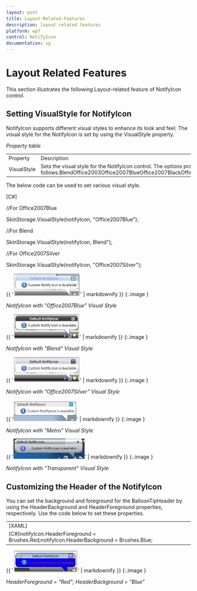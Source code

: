 ```yaml
---
layout: post
title: Layout-Related-Features
description: layout related features
platform: wpf
control: NotifyIcon
documentation: ug
---
```


# Layout Related Features

This section illustrates the following Layout-related feature of NotifyIcon control.

## Setting VisualStyle for NotifyIcon

NotifyIcon supports different visual styles to enhance its look and feel. The visual style for the NotifyIcon is set by using the VisualStyle property.

_Property table_

<table>
<tr>
<td>
Property</td><td>
Description</td></tr>
<tr>
<td>
VisualStyle</td><td>
Sets the visual style for the NotifyIcon control. The options provided are as follows.BlendOffice2003Office2007BlueOffice2007BlackOffice2007SilverShinyBlueShinyRedSyncOrangeVS2010MetroTransparent</td></tr>
</table>


The below code can be used to set various visual style.

[C#]



//For Office2007Blue

SkinStorage.VisualStyle(notifyIcon, "Office2007Blue");



//For Blend

SkinStorage.VisualStyle(notifyIcon, Blend");



//For Office2007Silver

SkinStorage.VisualStyle(notifyIcon, "Office2007Silver");



{{ '![](Layout-Related-Features_images/Layout-Related-Features_img1.jpeg)' | markdownify }}
{:.image }


_NotifyIcon with "Office2007Blue" Visual Style_

{{ '![](Layout-Related-Features_images/Layout-Related-Features_img2.jpeg)' | markdownify }}
{:.image }


_NotifyIcon with "Blend" Visual Style_

{{ '![](Layout-Related-Features_images/Layout-Related-Features_img3.jpeg)' | markdownify }}
{:.image }


_NotifyIcon with "Office2007Silver" Visual Style_

{{ '![](Layout-Related-Features_images/Layout-Related-Features_img4.png)' | markdownify }}
{:.image }


_NotifyIcon with "Metro" Visual Style_

{{ '![C:/Users/ramalakshmim/Desktop/ugss/notifyicon.png](Layout-Related-Features_images/Layout-Related-Features_img5.png)' | markdownify }}
{:.image }


_NotifyIcon with "Transparent" Visual Style_

## Customizing the Header of the NotifyIcon

You can set the background and foreground for the BalloonTipHeader by using the HeaderBackground and HeaderForeground properties, respectively. Use the code below to set these properties.

<table>
<tr>
<td>
[XAML]<syncfusion:NotifyIcon Name="notifyIcon" BalloonTipText="Custom Notify Icon is Available"  BalloonTipTitle="Default NotifyIcon"  HeaderBackground="Blue" HeaderForeground="Red" ShowBalloonTipTime="1000" HideBalloonTipTime="1000"/></td></tr>
<tr>
<td>
[C#]notifyIcon.HeaderForeground = Brushes.Red;notifyIcon.HeaderBackground = Brushes.Blue;</td></tr>
</table>


{{ '![](Layout-Related-Features_images/Layout-Related-Features_img6.jpeg)' | markdownify }}
{:.image }


_HeaderForeground = "Red"; HeaderBackground = "Blue"_

